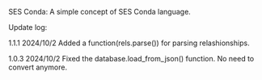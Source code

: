 SES Conda: A simple concept of SES Conda language.

Update log:

1.1.1 2024/10/2 Added a function(rels.parse()) for parsing relashionships.

1.0.3 2024/10/2 Fixed the database.load_from_json() function. No need to convert anymore.

